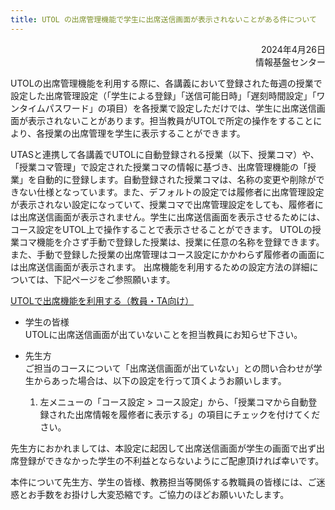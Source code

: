 ```yaml
---
title: UTOL の出席管理機能で学生に出席送信画面が表示されないことがある件について
---
```


<div style="text-align: right;">

2024年4月26日  
情報基盤センター

</div>

UTOLの出席管理機能を利用する際に、各講義において登録された毎週の授業で設定した出席管理設定（「学生による登録」「送信可能日時」「遅刻時間設定」「ワンタイムパスワード」の項目）を各授業で設定しただけでは、学生に出席送信画面が表示されないことがあります。担当教員がUTOLで所定の操作をすることにより、各授業の出席管理を学生に表示することができます。

UTASと連携して各講義でUTOLに自動登録される授業（以下、授業コマ）や、「授業コマ管理」で設定された授業コマの情報に基づき、出席管理機能の「授業」を自動的に登録します。自動登録された授業コマは、名称の変更や削除ができない仕様となっています。また、デフォルトの設定では履修者に出席管理設定が表示されない設定になっていて、授業コマで出席管理設定をしても、履修者には出席送信画面が表示されません。学生に出席送信画面を表示させるためには、コース設定をUTOL上で操作することで表示させることができます。
UTOLの授業コマ機能を介さず手動で登録した授業は、授業に任意の名称を登録できます。また、手動で登録した授業の出席管理はコース設定にかかわらず履修者の画面には出席送信画面が表示されます。
出席機能を利用するための設定方法の詳細については、下記ページをご参照願います。

<div class="box center">

[UTOLで出席機能を利用する（教員・TA向け）](/utol/lecturers/attendances/)

</div>

- 学生の皆様  
  UTOLに出席送信画面が出ていないことを担当教員にお知らせ下さい。

- 先生方  
  ご担当のコースについて「出席送信画面が出ていない」との問い合わせが学生からあった場合は、以下の設定を行って頂くようお願いします。
  1. 左メニューの「コース設定 > コース設定」から、「授業コマから自動登録された出席情報を履修者に表示する」の項目にチェックを付けてください。

先生方におかれましては、本設定に起因して出席送信画面が学生の画面で出ず出席登録ができなかった学生の不利益とならないようにご配慮頂ければ幸いです。

本件について先生方、学生の皆様、教務担当等関係する教職員の皆様には、ご迷惑とお手数をお掛けし大変恐縮です。ご協力のほどお願いいたします。
